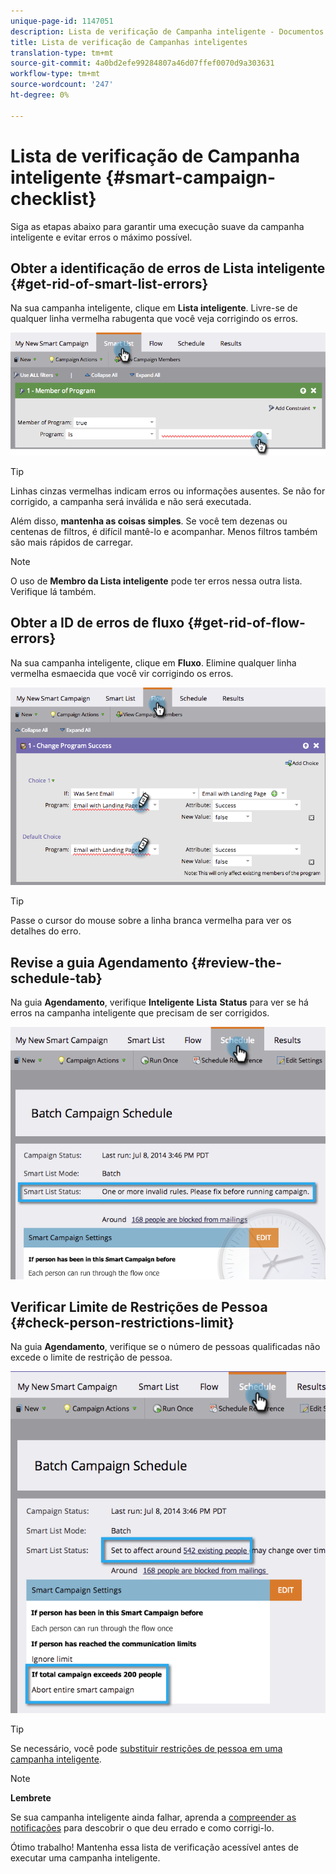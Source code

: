 ```yaml
---
unique-page-id: 1147051
description: Lista de verificação de Campanha inteligente - Documentos do marketing - Documentação do produto
title: Lista de verificação de Campanhas inteligentes
translation-type: tm+mt
source-git-commit: 4a0bd2efe99284807a46d07ffef0070d9a303631
workflow-type: tm+mt
source-wordcount: '247'
ht-degree: 0%

---
```



# Lista de verificação de Campanha inteligente {#smart-campaign-checklist}

Siga as etapas abaixo para garantir uma execução suave da campanha inteligente e evitar erros o máximo possível.

## Obter a identificação de erros de Lista inteligente {#get-rid-of-smart-list-errors}

Na sua campanha inteligente, clique em **Lista inteligente**. Livre-se de qualquer linha vermelha rabugenta que você veja corrigindo os erros.

![](assets/image2014-9-22-16-3a9-3a13.png)

>[!TIP]
>
>Linhas cinzas vermelhas indicam erros ou informações ausentes. Se não for corrigido, a campanha será inválida e não será executada.
>
>Além disso, **mantenha as coisas simples**. Se você tem dezenas ou centenas de filtros, é difícil mantê-lo e acompanhar. Menos filtros também são mais rápidos de carregar.

>[!NOTE]
>
>O uso de **Membro da Lista inteligente** pode ter erros nessa outra lista. Verifique lá também.

## Obter a ID de erros de fluxo {#get-rid-of-flow-errors}

Na sua campanha inteligente, clique em **Fluxo**. Elimine qualquer linha vermelha esmaecida que você vir corrigindo os erros.

![](assets/image2014-9-22-16-3a10-3a49.png)

>[!TIP]
>
>Passe o cursor do mouse sobre a linha branca vermelha para ver os detalhes do erro.

## Revise a guia Agendamento {#review-the-schedule-tab}

Na guia **Agendamento**, verifique **Inteligente** **Lista** **Status** para ver se há erros na campanha inteligente que precisam de ser corrigidos.

![](assets/three.png)

## Verificar Limite de Restrições de Pessoa {#check-person-restrictions-limit}

Na guia **Agendamento**, verifique se o número de pessoas qualificadas não excede o limite de restrição de pessoa.

![](assets/four.png)

>[!TIP]
>
>Se necessário, você pode [substituir restrições de pessoa em uma campanha inteligente](/help/marketo/product-docs/core-marketo-concepts/smart-campaigns/using-smart-campaigns/override-person-restrictions-in-a-smart-campaign.md).

>[!NOTE]
>
>**Lembrete**
>
>Se sua campanha inteligente ainda falhar, aprenda a [compreender as notificações](/help/marketo/product-docs/core-marketo-concepts/miscellaneous/understanding-notifications.md) para descobrir o que deu errado e como corrigi-lo.

Ótimo trabalho! Mantenha essa lista de verificação acessível antes de executar uma campanha inteligente.